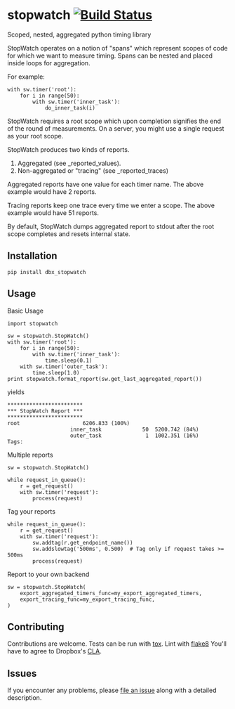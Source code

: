 # stopwatch [![Build Status](https://travis-ci.org/dropbox/stopwatch.svg?branch=master)](https://travis-ci.org/dropbox/stopwatch)
Scoped, nested, aggregated python timing library

StopWatch operates on a notion of "spans" which represent scopes of code for which we
want to measure timing. Spans can be nested and placed inside loops for aggregation.

For example:
```
with sw.timer('root'):
    for i in range(50):
        with sw.timer('inner_task'):
            do_inner_task(i)
```

StopWatch requires a root scope which upon completion signifies the end of the round
of measurements. On a server, you might use a single request as your root scope.

StopWatch produces two kinds of reports.
1) Aggregated (see _reported_values).
2) Non-aggregated or "tracing" (see _reported_traces)

Aggregated reports have one value for each timer name. The above example would have 2 reports.

Tracing reports keep one trace every time we enter a scope. The above example would
have 51 reports.

By default, StopWatch dumps aggregated report to stdout after the root scope completes and
resets internal state.

Installation
------------

```
pip install dbx_stopwatch
```

Usage
-----

Basic Usage
```
import stopwatch

sw = stopwatch.StopWatch()
with sw.timer('root'):
    for i in range(50):
        with sw.timer('inner_task'):
            time.sleep(0.1)
    with sw.timer('outer_task'):
        time.sleep(1.0)
print stopwatch.format_report(sw.get_last_aggregated_report())
```
yields
```
************************
*** StopWatch Report ***
************************
root                    6206.833 (100%)
                    inner_task             50  5200.742 (84%)
                    outer_task              1  1002.351 (16%)
Tags:
```
Multiple reports
```
sw = stopwatch.StopWatch()

while request_in_queue():
    r = get_request()
    with sw.timer('request'):
        process(request)
```
Tag your reports
```
while request_in_queue():
    r = get_request()
    with sw.timer('request'):
        sw.addtag(r.get_endpoint_name())
        sw.addslowtag('500ms', 0.500)  # Tag only if request takes >= 500ms
        process(request)
```
Report to your own backend
```
sw = stopwatch.StopWatch(
    export_aggregated_timers_func=my_export_aggregated_timers,
    export_tracing_func=my_export_tracing_func,
)
```

Contributing
------------
Contributions are welcome. Tests can be run with [tox][tox]. Lint with [flake8][flake8]
You'll have to agree to Dropbox's [CLA][CLA].

Issues
------
If you encounter any problems, please [file an issue][issues] along with a detailed description.

[flake8]: https://flake8.readthedocs.org/en/latest/
[issues]: https://github.com/dropbox/stopwatch/issues
[tox]: https://tox.readthedocs.org/en/latest/
[CLA]: https://opensource.dropbox.com/cla/
